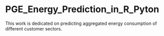 # PGE_Energy_Prediction_in_R_Pyton
This work is dedicated on predicting aggregated energy consumption of different customer sectors.
